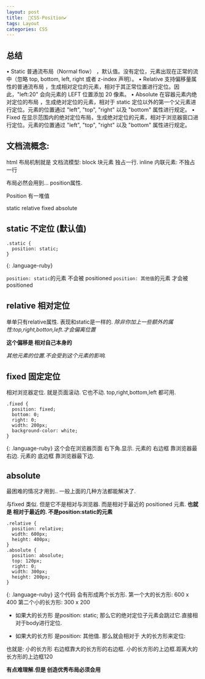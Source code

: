 ```yaml
---
layout: post
title:  🔖CSS-Position✔︎
tags: Layout
categories: CSS
---
```



## 总结
•	Static 普通流布局（Normal flow） ，默认值。没有定位，元素出现在正常的流中（忽略 top, bottom, left, right 或者 z-index 声明）。
•	Relative 支持偏移量属性的普通流布局 ，生成相对定位的元素，相对于其正常位置进行定位。因此，"left:20" 会向元素的 LEFT 位置添加 20 像素。
•	Absolute 在容器元素内绝对定位的布局 ，生成绝对定位的元素，相对于 static 定位以外的第一个父元素进行定位。元素的位置通过 "left", "top", "right" 以及 "bottom" 属性进行规定。
•	Fixed 在显示范围内的绝对定位布局，生成绝对定位的元素，相对于浏览器窗口进行定位。元素的位置通过 "left", "top", "right" 以及 "bottom" 属性进行规定。























## 文档流概念:
html 布局机制就是 文档流模型:
block 块元素 独占一行.
inline 内联元素: 不独占一行




布局必然会用到... position属性.

Position 有一堆值

static
relative
fixed
absolute



## static 不定位 (默认值)
~~~
.static {
  position: static;
}
~~~
{: .language-ruby}

`position: static`的元素 不会被 positioned
`position: 其他值`的元素 才会被 positioned 






## relative 相对定位
单单只有relative属性. 表现和static是一样的.
*除非你加上一些额外的属性:top,right,botton,left.才会偏离位置*

**这个偏移是 相对自己本身的**

*其他元素的位置.不会受到这个元素的影响.*



## fixed 固定定位
相对浏览器定位. 就是页面滚动. 它也不动.
top,right,bottom,left 都可用.

~~~
.fixed {
  position: fixed;
  bottom: 0;
  right: 0;
  width: 200px;
  background-color: white;
}
~~~
{: .language-ruby}
这个会在浏览器页面 右下角.显示.
元素的 右边框 靠浏览器最右边.
元素的 底边框 靠浏览器最下边.



## absolute
最困难的情况才用到.. 一般上面的几种方法都能解决了.

与fixed 类似. 但是它不是相对与浏览器.
而是相对于最近的 positioned 元素.
**也就是 相对于最近的. 不是position:static的元素**

~~~
.relative {
  position: relative;
  width: 600px;
  height: 400px;
}
.absolute {
  position: absolute;
  top: 120px;
  right: 0;
  width: 300px;
  height: 200px;
}
~~~
{: .language-ruby}
这个代码 会有形成两个长方形.
第一个大的长方形: 600 x 400
第二个小的长方形: 300 x 200

- 如果大的长方形 是position: static;
那么它的绝对定位子元素会跳过它.直接相对于body进行定位.

- 如果大的长方形 是position: 其他值.
那么就会相对于 大的长方形来定位:

也就是: 小的长方形 右边框靠大的长方形的右边框.
小的长方形的上边框.距离大的长方形的上边框120

**有点难理解.但是 创造优秀布局必须会用**


















